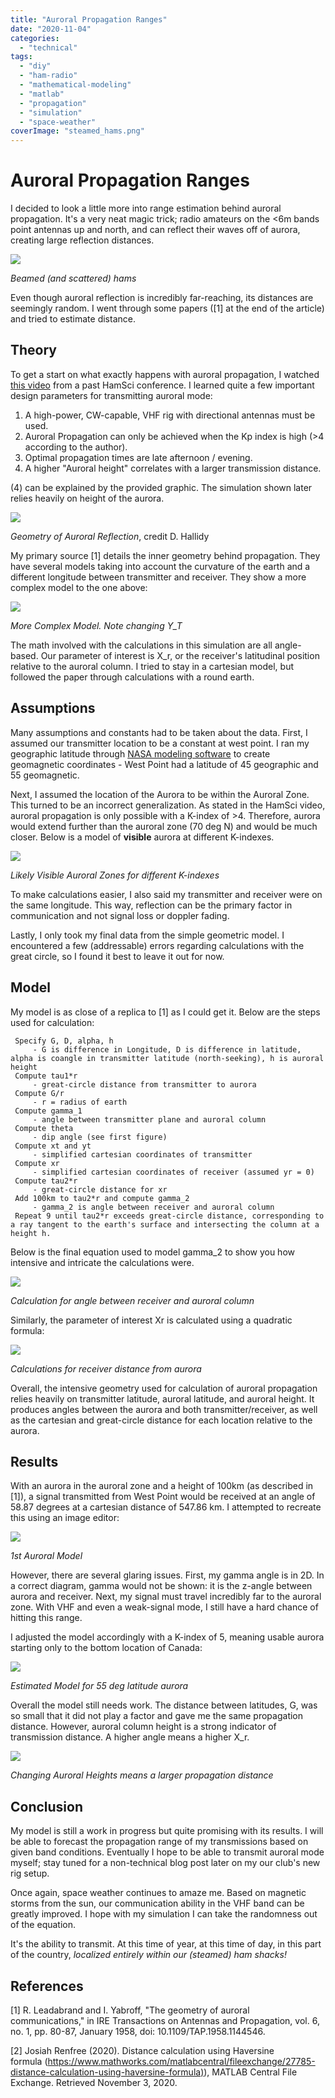 ```yaml
---
title: "Auroral Propagation Ranges"
date: "2020-11-04"
categories:
  - "technical"
tags:
  - "diy"
  - "ham-radio"
  - "mathematical-modeling"
  - "matlab"
  - "propagation"
  - "simulation"
  - "space-weather"
coverImage: "steamed_hams.png"
---
```

# Auroral Propagation Ranges

I decided to look a little more into range estimation behind auroral propagation. It's a very neat magic trick; radio amateurs on the <6m bands point antennas up and north, and can reflect their waves off of aurora, creating large reflection distances.

![](https://n2wu.files.wordpress.com/2020/11/steamed_hams.png?w=639)

_Beamed (and scattered) hams_

Even though auroral reflection is incredibly far-reaching, its distances are seemingly random. I went through some papers (\[1\] at the end of the article) and tried to estimate distance.

## Theory

To get a start on what exactly happens with auroral propagation, I watched [this video](https://hamsci.org/publications/operating-auroral-mode-ham-radio-invited-tutorial) from a past HamSci conference. I learned quite a few important design parameters for transmitting auroral mode:

1. A high-power, CW-capable, VHF rig with directional antennas must be used.
2. Auroral Propagation can only be achieved when the Kp index is high (>4 according to the author).
3. Optimal propagation times are late afternoon / evening.
4. A higher "Auroral height" correlates with a larger transmission distance.

(4) can be explained by the provided graphic. The simulation shown later relies heavily on height of the aurora.

![](https://n2wu.files.wordpress.com/2020/11/geometry_1.png?w=916)

_Geometry of Auroral Reflection_, credit D. Hallidy

My primary source \[1\] details the inner geometry behind propagation. They have several models taking into account the curvature of the earth and a different longitude between transmitter and receiver. They show a more complex model to the one above:

![](https://n2wu.files.wordpress.com/2020/11/geometry_3.png?w=524)

_More Complex Model. Note changing Y\_T_

The math involved with the calculations in this simulation are all angle-based. Our parameter of interest is X\_r, or the receiver's latitudinal position relative to the auroral column. I tried to stay in a cartesian model, but followed the paper through calculations with a round earth.

## Assumptions

Many assumptions and constants had to be taken about the data. First, I assumed our transmitter location to be a constant at west point. I ran my geographic latitude through [NASA modeling software](https://omniweb.gsfc.nasa.gov/vitmo/cgm.html) to create geomagnetic coordinates - West Point had a latitude of 45 geographic and 55 geomagnetic.

Next, I assumed the location of the Aurora to be within the Auroral Zone. This turned to be an incorrect generalization. As stated in the HamSci video, auroral propagation is only possible with a K-index of >4. Therefore, aurora would extend further than the auroral zone (70 deg N) and would be much closer. Below is a model of **visible** aurora at different K-indexes.

![](https://n2wu.files.wordpress.com/2020/11/kp-map.png?w=1024)

_Likely Visible Auroral Zones for different K-indexes_

To make calculations easier, I also said my transmitter and receiver were on the same longitude. This way, reflection can be the primary factor in communication and not signal loss or doppler fading.

Lastly, I only took my final data from the simple geometric model. I encountered a few (addressable) errors regarding calculations with the great circle, so I found it best to leave it out for now.

## Model

My model is as close of a replica to \[1\] as I could get it. Below are the steps used for calculation:

```
 Specify G, D, alpha, h
     - G is difference in Longitude, D is difference in latitude, alpha is coangle in transmitter latitude (north-seeking), h is auroral height
 Compute tau1*r
     - great-circle distance from transmitter to aurora
 Compute G/r
     - r = radius of earth
 Compute gamma_1
     - angle between transmitter plane and auroral column
 Compute theta
     - dip angle (see first figure)
 Compute xt and yt
     - simplified cartesian coordinates of transmitter
 Compute xr
     - simplified cartesian coordinates of receiver (assumed yr = 0)
 Compute tau2*r
     - great-circle distance for xr
 Add 100km to tau2*r and compute gamma_2
     - gamma_2 is angle between receiver and auroral column
 Repeat 9 until tau2*r exceeds great-circle distance, corresponding to a ray tangent to the earth's surface and intersecting the column at a height h.
```

Below is the final equation used to model gamma\_2 to show you how intensive and intricate the calculations were.

![](https://n2wu.files.wordpress.com/2020/11/calc.png?w=956)

_Calculation for angle between receiver and auroral column_

Similarly, the parameter of interest Xr is calculated using a quadratic formula:

![](https://n2wu.files.wordpress.com/2020/11/x_r.png?w=254)

_Calculations for receiver distance from aurora_

Overall, the intensive geometry used for calculation of auroral propagation relies heavily on transmitter latitude, auroral latitude, and auroral height. It produces angles between the aurora and both transmitter/receiver, as well as the cartesian and great-circle distance for each location relative to the aurora.

## Results

With an aurora in the auroral zone and a height of 100km (as described in \[1\]), a signal transmitted from West Point would be received at an angle of 58.87 degrees at a cartesian distance of 547.86 km. I attempted to recreate this using an image editor:

![](https://n2wu.files.wordpress.com/2020/11/untitled.png?w=749)

_1st Auroral Model_

However, there are several glaring issues. First, my gamma angle is in 2D. In a correct diagram, gamma would not be shown: it is the z-angle between aurora and receiver. Next, my signal must travel incredibly far to the auroral zone. With VHF and even a weak-signal mode, I still have a hard chance of hitting this range.

I adjusted the model accordingly with a K-index of 5, meaning usable aurora starting only to the bottom location of Canada:

![](https://n2wu.files.wordpress.com/2020/11/untitled_2.png?w=749)

_Estimated Model for 55 deg latitude aurora_

Overall the model still needs work. The distance between latitudes, G, was so small that it did not play a factor and gave me the same propagation distance. However, auroral column height is a strong indicator of transmission distance. A higher angle means a higher X\_r.

![](https://n2wu.files.wordpress.com/2020/11/plot_x_gamma.png?w=1024)

_Changing Auroral Heights means a larger propagation distance_

## Conclusion

My model is still a work in progress but quite promising with its results. I will be able to forecast the propagation range of my transmissions based on given band conditions. Eventually I hope to be able to transmit auroral mode myself; stay tuned for a non-technical blog post later on my our club's new rig setup.

Once again, space weather continues to amaze me. Based on magnetic storms from the sun, our communication ability in the VHF band can be greatly improved. I hope with my simulation I can take the randomness out of the equation.

It's the ability to transmit. At this time of year, at this time of day, in this part of the country, _localized entirely within our (steamed) ham shacks!_

## References

\[1\] R. Leadabrand and I. Yabroff, "The geometry of auroral communications," in IRE Transactions on Antennas and Propagation, vol. 6, no. 1, pp. 80-87, January 1958, doi: 10.1109/TAP.1958.1144546.

\[2\] Josiah Renfree (2020). Distance calculation using Haversine formula ([https://www.mathworks.com/matlabcentral/fileexchange/27785-distance-calculation-using-haversine-formula)](https://www.mathworks.com/matlabcentral/fileexchange/27785-distance-calculation-using-haversine-formula)), MATLAB Central File Exchange. Retrieved November 3, 2020.
